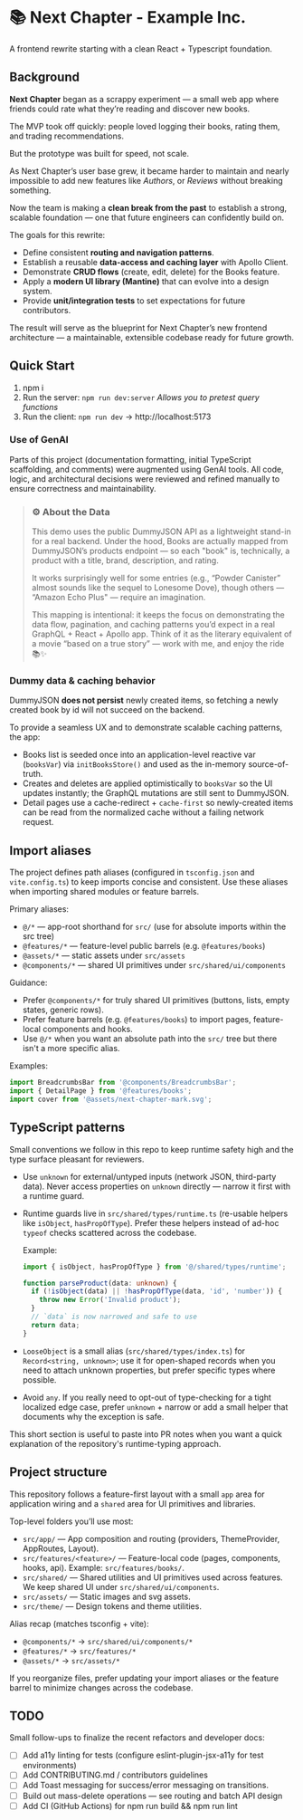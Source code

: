 # 📚 Next Chapter - Example Inc.

A frontend rewrite starting with a clean React + Typescript foundation.

## Background

**Next Chapter** began as a scrappy experiment — a small web app where friends could rate what they’re reading and discover new books.

The MVP took off quickly: people loved logging their books, rating them, and trading recommendations.

But the prototype was built for speed, not scale.

As Next Chapter’s user base grew, it became harder to maintain and nearly impossible to add new features like _Authors_, or _Reviews_ without breaking something.

Now the team is making a **clean break from the past** to establish a strong, scalable foundation — one that future engineers can confidently build on.

The goals for this rewrite:

- Define consistent **routing and navigation patterns**.
- Establish a reusable **data-access and caching layer** with Apollo Client.
- Demonstrate **CRUD flows** (create, edit, delete) for the Books feature.
- Apply a **modern UI library (Mantine)** that can evolve into a design system.
- Provide **unit/integration tests** to set expectations for future contributors.

The result will serve as the blueprint for Next Chapter’s new frontend architecture — a maintainable, extensible codebase ready for future growth.

## Quick Start

1. npm i
2. Run the server: `npm run dev:server`
   _Allows you to pretest query functions_
3. Run the client: `npm run dev` → http://localhost:5173

### Use of GenAI

Parts of this project (documentation formatting, initial TypeScript scaffolding, and comments)
were augmented using GenAI tools. All code, logic, and architectural decisions were reviewed
and refined manually to ensure correctness and maintainability.

> ### ⚙️ About the Data
>
> This demo uses the public DummyJSON API as a lightweight stand-in for a real
> backend. Under the hood, Books are actually mapped from DummyJSON’s products
> endpoint — so each "book" is, technically, a product with a title, brand,
> description, and rating.
>
> It works surprisingly well for some entries (e.g., “Powder Canister” almost
> sounds like the sequel to Lonesome Dove), though others — “Amazon Echo Plus"
> — require an imagination.
>
> This mapping is intentional: it keeps the focus on demonstrating the data
> flow, pagination, and caching patterns you’d expect in a real GraphQL + React + Apollo app.
> Think of it as the literary equivalent of a movie “based on a
> true story” — work with me, and enjoy the ride 📚✨

### Dummy data & caching behavior

DummyJSON **does not persist** newly created items, so fetching a newly created
book by id will not succeed on the backend.

To provide a seamless UX and to demonstrate scalable caching patterns, the app:

- Books list is seeded once into an application-level reactive var (`booksVar`) via `initBooksStore()` and used as the in-memory source-of-truth.
- Creates and deletes are applied optimistically to `booksVar` so the UI updates instantly; the GraphQL mutations are still sent to DummyJSON.
- Detail pages use a cache-redirect + `cache-first` so newly-created items can be read from the normalized cache without a failing network request.

## Import aliases

The project defines path aliases (configured in `tsconfig.json` and `vite.config.ts`) to keep imports concise and consistent. Use these aliases when importing shared modules or feature barrels.

Primary aliases:

- `@/*` — app-root shorthand for `src/` (use for absolute imports within the src tree)
- `@features/*` — feature-level public barrels (e.g. `@features/books`)
- `@assets/*` — static assets under `src/assets`
- `@components/*` — shared UI primitives under `src/shared/ui/components`

Guidance:

- Prefer `@components/*` for truly shared UI primitives (buttons, lists, empty states, generic rows).
- Prefer feature barrels (e.g. `@features/books`) to import pages, feature-local components and hooks.
- Use `@/*` when you want an absolute path into the `src/` tree but there isn't a more specific alias.

Examples:

```ts
import BreadcrumbsBar from '@components/BreadcrumbsBar';
import { DetailPage } from '@features/books';
import cover from '@assets/next-chapter-mark.svg';
```

## TypeScript patterns

Small conventions we follow in this repo to keep runtime safety high and the
type surface pleasant for reviewers.

- Use `unknown` for external/untyped inputs (network JSON, third-party data).
  Never access properties on `unknown` directly — narrow it first with a
  runtime guard.

- Runtime guards live in `src/shared/types/runtime.ts` (re-usable helpers
  like `isObject`, `hasPropOfType`). Prefer these helpers instead of ad-hoc
  `typeof` checks scattered across the codebase.

  Example:

  ```ts
  import { isObject, hasPropOfType } from '@/shared/types/runtime';

  function parseProduct(data: unknown) {
    if (!isObject(data) || !hasPropOfType(data, 'id', 'number')) {
      throw new Error('Invalid product');
    }
    // `data` is now narrowed and safe to use
    return data;
  }
  ```

- `LooseObject` is a small alias (`src/shared/types/index.ts`) for
  `Record<string, unknown>`; use it for open-shaped records when you need to
  attach unknown properties, but prefer specific types where possible.

- Avoid `any`. If you really need to opt-out of type-checking for a tight
  localized edge case, prefer `unknown` + narrow or add a small helper that
  documents why the exception is safe.

This short section is useful to paste into PR notes when you want a quick
explanation of the repository's runtime-typing approach.

## Project structure

This repository follows a feature-first layout with a small `app` area for
application wiring and a `shared` area for UI primitives and libraries.

Top-level folders you’ll use most:

- `src/app/` — App composition and routing (providers, ThemeProvider, AppRoutes, Layout).
- `src/features/<feature>/` — Feature-local code (pages, components, hooks, api). Example: `src/features/books/`.
- `src/shared/` — Shared utilities and UI primitives used across features. We keep shared UI under `src/shared/ui/components`.
- `src/assets/` — Static images and svg assets.
- `src/theme/` — Design tokens and theme utilities.

Alias recap (matches tsconfig + vite):

- `@components/*` → `src/shared/ui/components/*`
- `@features/*` → `src/features/*`
- `@assets/*` → `src/assets/*`

If you reorganize files, prefer updating your import aliases or the feature barrel to minimize changes across the codebase.

## TODO

Small follow-ups to finalize the recent refactors and developer docs:

- [ ] Add a11y linting for tests (configure eslint-plugin-jsx-a11y for test environments)
- [ ] Add CONTRIBUTING.md / contributors guidelines
- [ ] Add Toast messaging for success/error messaging on transitions.
- [ ] Build out mass-delete operations — see routing and batch API design
- [ ] Add CI (GitHub Actions) for npm run build && npm run lint
